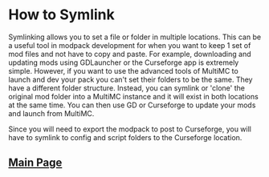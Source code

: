 # How to Symlink

Symlinking allows you to set a file or folder in multiple locations. This can be a useful tool in modpack development for when you want to keep 1 set of mod files and not have to copy and paste. For example, downloading and updating mods using GDLauncher or the Curseforge app is extremely simple. However, if you want to use the advanced tools of MultiMC to launch and dev your pack you can't set their folders to be the same. They have a different folder structure. Instead, you can symlink or 'clone' the original mod folder into a MultiMC instance and it will exist in both locations at the same time. You can then use GD or Curseforge to update your mods and launch from MultiMC.

Since you will need to export the modpack to post to Curseforge, you will have to symlink to config and script folders to the Curseforge location. 

## [**Main Page**](/modpack-dev)
